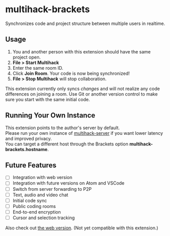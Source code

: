 # multihack-brackets
Synchronizes code and project structure between multiple users in realtime.

## Usage
1. You and another person with this extension should have the same project open.  
2. **File > Start Multihack**  
3. Enter the same room ID.    
4. Click **Join Room**. Your code is now being synchronized!  
5. **File > Stop Multihack** will stop collaboration.  

This extension currently only syncs *changes* and will not realize any code differences on joining a room. Use Git or another version control to make sure you start with the same initial code.

## Running Your Own Instance
This extension points to the author's server by default.  
Please run your own instance of [multihack-server](https://github.com/RationalCoding/multihack-server) if you want lower latency and improved privacy.  
You can target a different host through the Brackets option **multihack-brackets.hostname**.

## Future Features
- [ ] Integration with web version
- [ ] Integration with future versions on Atom and VSCode
- [ ] Switch from server forwarding to P2P
- [ ] Text, audio and video chat
- [ ] Initial code sync
- [ ] Public coding rooms
- [ ] End-to-end encryption
- [ ] Cursor and selection tracking

Also check out [the web version](https://github.com/RationalCoding/multihack-web). (Not yet compatible with this extension.)
